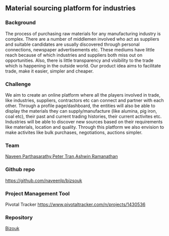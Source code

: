 
 Material sourcing platform for industries 
-----------------------

### Background
The process of purchasing raw materials for any manufacturing industry is complex. There are a number of middlemen involved who act as suppliers and suitable candidates are 
usually discovered through personal connections, newspaper advertisements etc. These mediums have little reach because of which industries and suppliers both miss out on opportunities. Also, there is little transparency and visibility to the trade which is happening in the outside world. Our product idea aims to facilitate trade, make it easier, simpler and cheaper.  

### Challenge
We aim to create an online platform where all the players involved in trade, like industries, suppliers, contractors etc can connect and partner with each other. Through a profile page/dashboard, the entities will also be able to display the materials they can supply/manufacture (like alumina, pig iron, coal etc), their past and current trading histories, their current activites etc. Industries will be able to discover new sources based on their requirements like materials, location and quality. Through this platform we also envision to make activites like bulk purchases, negotiations, auctions simpler. 

### Team
[Naveen Parthasarathy](../people/naveen-parthasarathy.md),[Peter Tran](../people/peter-tran.md),[Ashwin Ramanathan](../people/ashwin-ramanathan.md) 

### Github repo
https://github.com/naveenlp/bizsouk


### Project Management Tool
Pivotal Tracker
https://www.pivotaltracker.com/n/projects/1430536

### Repository
[Bizouk](https://github.com/naveenlp/bizsouk)
